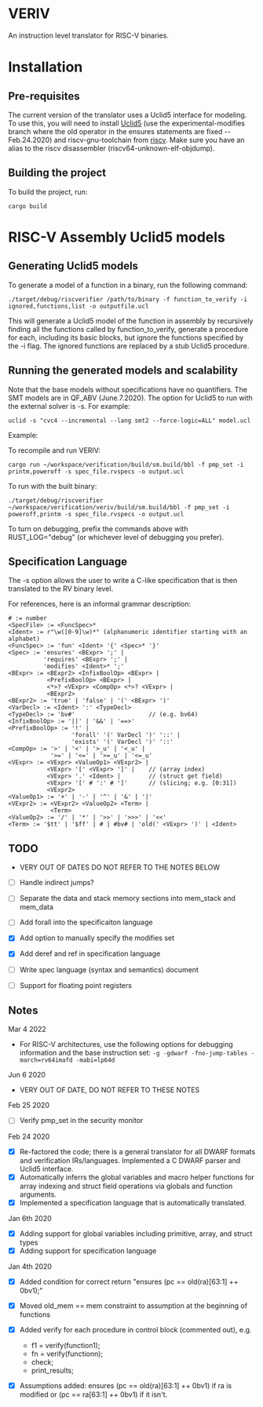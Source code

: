 # VERIV

An instruction level translator for RISC-V binaries.

# Installation

## Pre-requisites

The current version of the translator uses a Uclid5 interface for modeling. To use this, you will need to install [Uclid5](https://github.com/uclid-org/uclid) (use the experimental-modifies branch where the old operator in the ensures statements are fixed -- Feb.24.2020) and riscv-gnu-toolchain from [riscv](https://github.com/riscv). Make sure you have an alias to the riscv disassembler (riscv64-unknown-elf-objdump).

## Building the project

To build the project, run:

`cargo build`

# RISC-V Assembly Uclid5 models

## Generating Uclid5 models

To generate a model of a function in a binary, run the following command:

`./target/debug/riscverifier /path/to/binary -f function_to_verify -i ignored,functions,list -o outputfile.ucl`

This will generate a Uclid5 model of the function in assembly by recursively finding all the functions called by function\_to\_verify, generate a procedure for each, including its basic blocks, but ignore the functions specified by the -i flag. The ignored functions are replaced by a stub Uclid5 procedure.

## Running the generated models and scalability

Note that the base models without specifications have no quantifiers. The SMT models are in QF\_ABV (June.7.2020). The option for Uclid5 to run with the external solver is -s. For example:

`uclid -s "cvc4 --incremental --lang smt2 --force-logic=ALL" model.ucl`

Example:

To recompile and run VERIV:

`cargo run ~/workspace/verification/build/sm.build/bbl -f pmp_set -i printm,poweroff -s spec_file.rvspecs -o output.ucl`

To run with the built binary:

`./target/debug/riscverifier ~/workspace/verification/veriv/build/sm.build/bbl -f pmp_set -i poweroff,printm -s spec_file.rvspecs -o output.ucl`

To turn on debugging, prefix the commands above with RUST\_LOG="debug" (or whichever level of debugging you prefer).

## Specification Language

The -s option allows the user to write a C-like specification that is then translated to the RV binary level.

For references, here is an informal grammar description:

```
# := number
<SpecFile> := <FuncSpec>*
<Ident> := r"\w([0-9]\w)*" (alphanumeric identifier starting with an alphabet)
<FuncSpec> := 'fun' <Ident> '{' <Spec>* '}'
<Spec> := 'ensures' <BExpr> ';' |
          'requires' <BExpr> ';' |
          'modifies' <Ident>* ';'
<BExpr> := <BExpr2> <InfixBoolOp> <BExpr> |
           <PrefixBoolOp> <BExpr> |
           <*>? <VExpr> <CompOp> <*>? <VExpr> |
           <BExpr2>
<BExpr2> := 'true' | 'false' | '(' <BExpr> ')'
<VarDecl> := <Ident> ':' <TypeDecl>
<TypeDecl> := 'bv#'                     // (e.g. bv64)
<InfixBoolOp> := '||' | '&&' | '==>'
<PrefixBoolOp> := '!' |
                  'forall' '(' VarDecl ')' '::' |
                  'exists' '(' VarDecl ')' '::'
<CompOp> := '>' | '<' | '>_u' | '<_u' |
            '>=' | '<=' | '>=_u' | '<=_u'
<VExpr> := <VExpr> <ValueOp1> <VExpr2> |
           <VExpr> '[' <VExpr> ']' |    // (array index)
           <VExpr> '.' <Ident> |        // (struct get field)
           <VExpr> '[' # ':' # ']'      // (slicing; e.g. [0:31])
           <VExpr2>
<ValueOp1> := '+' | '-' | '^' | '&' | '|'
<VExpr2> := <VExpr2> <ValueOp2> <Term> |
            <Term>
<ValueOp2> := '/' | '*' | '>>' | '>>>' | '<<'
<Term> := '$tt' | '$ff' | # | #bv# | 'old(' <VExpr> ')' | <Ident>
```

## TODO

* VERY OUT OF DATES DO NOT REFER TO THE NOTES BELOW

* [ ] Handle indirect jumps?
* [ ] Separate the data and stack memory sections into mem\_stack and mem\_data
* [ ] Add forall into the specificaiton language 

* [X] Add option to manually specify the modifies set
* [X] Add deref and ref in specification language
* [ ] Write spec language (syntax and semantics) document
* [ ] Support for floating point registers

## Notes

Mar 4 2022
* For RISC-V architectures, use the following options for debugging information and the base instruction set: `-g -gdwarf -fno-jump-tables -march=rv64imafd -mabi=lp64d`

Jun 6 2020
* VERY OUT OF DATE, DO NOT REFER TO THESE NOTES

Feb 25 2020
* [ ] Verify pmp\_set in the security monitor

Feb 24 2020
* [x] Re-factored the code; there is a general translator for all DWARF formats and verification IRs/languages. Implemented a C DWARF parser and Uclid5 interface.
* [x] Automatically inferrs the global variables and macro helper functions for array indexing and struct field operations via globals and function arguments.
* [x] Implemented a specification language that is automatically translated.

Jan 6th 2020
* [x] Adding support for global variables including primitive, array, and struct types
* [x] Adding support for specification language

Jan 4th 2020
* [x] Added condition for correct return "ensures (pc == old(ra)[63:1] ++ 0bv1);"
* [x] Moved old\_mem == mem constraint to assumption at the beginning of functions
* [x] Added verify for each procedure in control block (commented out), e.g.
    * f1 = verify(function1);
	* fn = verify(functionn);
	* check;
	* print\_results;
* [x] Assumptions added: ensures (pc == old(ra)[63:1] ++ 0bv1) if ra is modified or (pc == ra[63:1] ++ 0bv1) if it isn't. 



